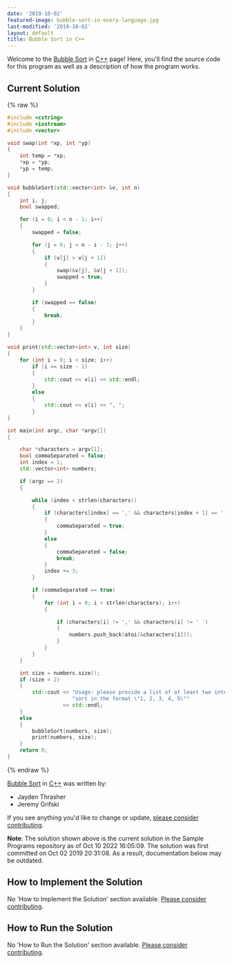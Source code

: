 ```yaml
---
date: '2019-10-02'
featured-image: bubble-sort-in-every-language.jpg
last-modified: '2019-10-02'
layout: default
title: Bubble Sort in C++
---
```


Welcome to the [Bubble Sort](https://sampleprograms.io/projects/bubble-sort) in [C++](https://sampleprograms.io/languages/c-plus-plus) page! Here, you'll find the source code for this program as well as a description of how the program works.

## Current Solution

{% raw %}

```c++
#include <cstring>
#include <iostream>
#include <vector>

void swap(int *xp, int *yp)
{
    int temp = *xp;
    *xp = *yp;
    *yp = temp;
}

void bubbleSort(std::vector<int> &v, int n)
{
    int i, j;
    bool swapped;

    for (i = 0; i < n - 1; i++)
    {
        swapped = false;

        for (j = 0; j < n - i - 1; j++)
        {
            if (v[j] > v[j + 1])
            {
                swap(&v[j], &v[j + 1]);
                swapped = true;
            }
        }

        if (swapped == false)
        {
            break;
        }
    }
}

void print(std::vector<int> v, int size)
{
    for (int i = 0; i < size; i++)
        if (i == size - 1)
        {
            std::cout << v[i] << std::endl;
        }
        else
        {
            std::cout << v[i] << ", ";
        }
}

int main(int argc, char *argv[])
{

    char *characters = argv[1];
    bool commaSeparated = false;
    int index = 1;
    std::vector<int> numbers;

    if (argc == 2)
    {

        while (index < strlen(characters))
        {
            if (characters[index] == ',' && characters[index + 1] == ' ')
            {
                commaSeparated = true;
            }
            else
            {
                commaSeparated = false;
                break;
            }
            index += 3;
        }

        if (commaSeparated == true)
        {
            for (int i = 0; i < strlen(characters); i++)
            {

                if (characters[i] != ',' && characters[i] != ' ')
                {
                    numbers.push_back(atoi(&characters[i]));
                }
            }
        }
    }

    int size = numbers.size();
    if (size < 2)
    {
        std::cout << "Usage: please provide a list of at least two integers to "
                     "sort in the format \"1, 2, 3, 4, 5\""
                  << std::endl;
    }
    else
    {
        bubbleSort(numbers, size);
        print(numbers, size);
    }
    return 0;
}
```

{% endraw %}

[Bubble Sort](https://sampleprograms.io/projects/bubble-sort) in [C++](https://sampleprograms.io/languages/c-plus-plus) was written by:

- Jayden Thrasher
- Jeremy Grifski

If you see anything you'd like to change or update, [please consider contributing](https://github.com/TheRenegadeCoder/sample-programs).

**Note**: The solution shown above is the current solution in the Sample Programs repository as of Oct 10 2022 16:05:09. The solution was first committed on Oct 02 2019 20:31:08. As a result, documentation below may be outdated.

## How to Implement the Solution

No 'How to Implement the Solution' section available. [Please consider contributing](https://github.com/TheRenegadeCoder/sample-programs-website).

## How to Run the Solution

No 'How to Run the Solution' section available. [Please consider contributing](https://github.com/TheRenegadeCoder/sample-programs-website).